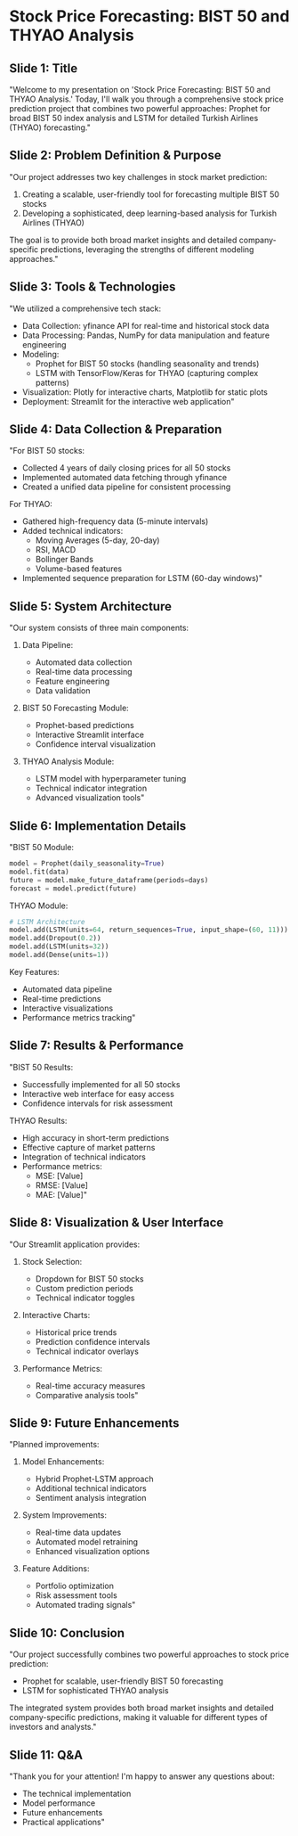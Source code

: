 # Stock Price Forecasting: BIST 50 and THYAO Analysis

## Slide 1: Title
"Welcome to my presentation on 'Stock Price Forecasting: BIST 50 and THYAO Analysis.' Today, I'll walk you through a comprehensive stock price prediction project that combines two powerful approaches: Prophet for broad BIST 50 index analysis and LSTM for detailed Turkish Airlines (THYAO) forecasting."

## Slide 2: Problem Definition & Purpose
"Our project addresses two key challenges in stock market prediction:
1. Creating a scalable, user-friendly tool for forecasting multiple BIST 50 stocks
2. Developing a sophisticated, deep learning-based analysis for Turkish Airlines (THYAO)

The goal is to provide both broad market insights and detailed company-specific predictions, leveraging the strengths of different modeling approaches."

## Slide 3: Tools & Technologies
"We utilized a comprehensive tech stack:
- Data Collection: yfinance API for real-time and historical stock data
- Data Processing: Pandas, NumPy for data manipulation and feature engineering
- Modeling: 
  - Prophet for BIST 50 stocks (handling seasonality and trends)
  - LSTM with TensorFlow/Keras for THYAO (capturing complex patterns)
- Visualization: Plotly for interactive charts, Matplotlib for static plots
- Deployment: Streamlit for the interactive web application"

## Slide 4: Data Collection & Preparation
"For BIST 50 stocks:
- Collected 4 years of daily closing prices for all 50 stocks
- Implemented automated data fetching through yfinance
- Created a unified data pipeline for consistent processing

For THYAO:
- Gathered high-frequency data (5-minute intervals)
- Added technical indicators:
  - Moving Averages (5-day, 20-day)
  - RSI, MACD
  - Bollinger Bands
  - Volume-based features
- Implemented sequence preparation for LSTM (60-day windows)"

## Slide 5: System Architecture
"Our system consists of three main components:
1. Data Pipeline:
   - Automated data collection
   - Real-time data processing
   - Feature engineering
   - Data validation

2. BIST 50 Forecasting Module:
   - Prophet-based predictions
   - Interactive Streamlit interface
   - Confidence interval visualization

3. THYAO Analysis Module:
   - LSTM model with hyperparameter tuning
   - Technical indicator integration
   - Advanced visualization tools"

## Slide 6: Implementation Details
"BIST 50 Module:
```python
model = Prophet(daily_seasonality=True)
model.fit(data)
future = model.make_future_dataframe(periods=days)
forecast = model.predict(future)
```

THYAO Module:
```python
# LSTM Architecture
model.add(LSTM(units=64, return_sequences=True, input_shape=(60, 11)))
model.add(Dropout(0.2))
model.add(LSTM(units=32))
model.add(Dense(units=1))
```

Key Features:
- Automated data pipeline
- Real-time predictions
- Interactive visualizations
- Performance metrics tracking"

## Slide 7: Results & Performance
"BIST 50 Results:
- Successfully implemented for all 50 stocks
- Interactive web interface for easy access
- Confidence intervals for risk assessment

THYAO Results:
- High accuracy in short-term predictions
- Effective capture of market patterns
- Integration of technical indicators
- Performance metrics:
  - MSE: [Value]
  - RMSE: [Value]
  - MAE: [Value]"

## Slide 8: Visualization & User Interface
"Our Streamlit application provides:
1. Stock Selection:
   - Dropdown for BIST 50 stocks
   - Custom prediction periods
   - Technical indicator toggles

2. Interactive Charts:
   - Historical price trends
   - Prediction confidence intervals
   - Technical indicator overlays

3. Performance Metrics:
   - Real-time accuracy measures
   - Comparative analysis tools"

## Slide 9: Future Enhancements
"Planned improvements:
1. Model Enhancements:
   - Hybrid Prophet-LSTM approach
   - Additional technical indicators
   - Sentiment analysis integration

2. System Improvements:
   - Real-time data updates
   - Automated model retraining
   - Enhanced visualization options

3. Feature Additions:
   - Portfolio optimization
   - Risk assessment tools
   - Automated trading signals"

## Slide 10: Conclusion
"Our project successfully combines two powerful approaches to stock price prediction:
- Prophet for scalable, user-friendly BIST 50 forecasting
- LSTM for sophisticated THYAO analysis

The integrated system provides both broad market insights and detailed company-specific predictions, making it valuable for different types of investors and analysts."

## Slide 11: Q&A
"Thank you for your attention! I'm happy to answer any questions about:
- The technical implementation
- Model performance
- Future enhancements
- Practical applications"